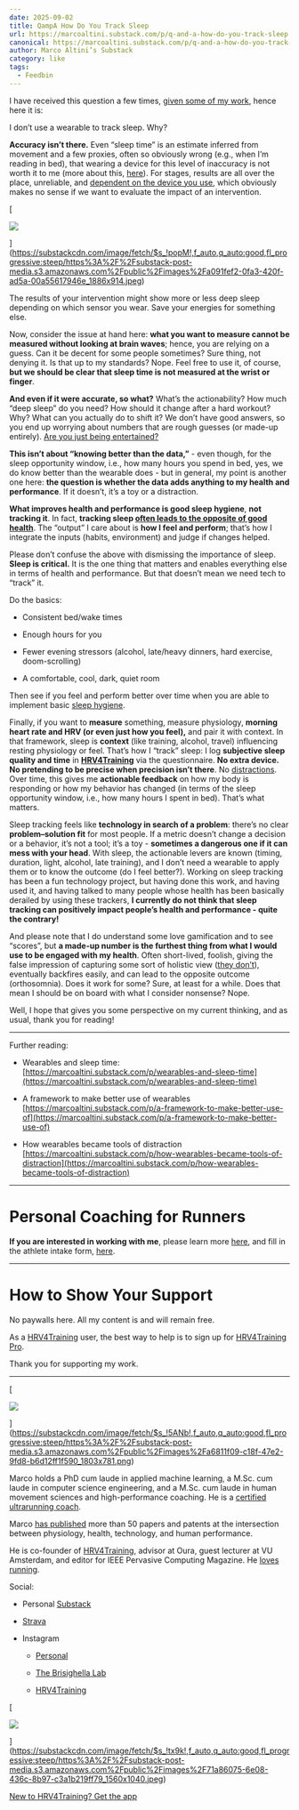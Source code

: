 ```yaml
---
date: 2025-09-02
title: QampA How Do You Track Sleep
url: https://marcoaltini.substack.com/p/q-and-a-how-do-you-track-sleep
canonical: https://marcoaltini.substack.com/p/q-and-a-how-do-you-track-sleep
author: Marco Altini’s Substack
category: like
tags:
  - Feedbin
---
```



I have received this question a few times, [given some of my work](https://marcoaltini.substack.com/p/wearables-and-sleep-time), hence here it is:

I don’t use a wearable to track sleep. Why?

**Accuracy isn’t there.** Even “sleep time” is an estimate inferred from movement and a few proxies, often so obviously wrong (e.g., when I’m reading in bed), that wearing a device for this level of inaccuracy is not worth it to me (more about this, [here](https://marcoaltini.substack.com/p/wearables-and-sleep-time)). For stages, results are all over the place, unreliable, and [dependent on the device you use](https://substackcdn.com/image/fetch/$s_!xcEK!,f_auto,q_auto:good,fl_progressive:steep/https%3A%2F%2Fsubstack-post-media.s3.amazonaws.com%2Fpublic%2Fimages%2F9e41a66b-28b9-4d17-892e-14137d923b96_1886x914.png), which obviously makes no sense if we want to evaluate the impact of an intervention.

[

![](https://substackcdn.com/image/fetch/$s_!popM!,w_1456,c_limit,f_auto,q_auto:good,fl_progressive:steep/https%3A%2F%2Fsubstack-post-media.s3.amazonaws.com%2Fpublic%2Fimages%2Fa091fef2-0fa3-420f-ad5a-00a55617946e_1886x914.jpeg)



](https://substackcdn.com/image/fetch/$s_!popM!,f_auto,q_auto:good,fl_progressive:steep/https%3A%2F%2Fsubstack-post-media.s3.amazonaws.com%2Fpublic%2Fimages%2Fa091fef2-0fa3-420f-ad5a-00a55617946e_1886x914.jpeg)

The results of your intervention might show more or less deep sleep depending on which sensor you wear. Save your energies for something else.

Now, consider the issue at hand here: **what you want to measure cannot be measured without looking at brain waves**; hence, you are relying on a guess. Can it be decent for some people sometimes? Sure thing, not denying it. Is that up to my standards? Nope. Feel free to use it, of course, **but we should be clear that sleep time is not measured at the wrist or finger**.

**And even if it were accurate, so what?** What’s the actionability? How much “deep sleep” do you need? How should it change after a hard workout? Why? What can you actually do to shift it? We don’t have good answers, so you end up worrying about numbers that are rough guesses (or made-up entirely). [Are you just being entertained?](https://marcoaltini.substack.com/p/how-wearables-became-tools-of-distraction)

**This isn’t about “knowing better than the data,”** - even though, for the sleep opportunity window, i.e., how many hours you spend in bed, yes, we do know better than the wearable does - but in general, my point is another one here: **the question is whether the data adds anything to my health and performance**. If it doesn’t, it’s a toy or a distraction.

**What improves health and performance is good sleep hygiene**, **not tracking it**. In fact, **tracking sleep [often leads to the opposite of good health](https://en.wikipedia.org/wiki/Orthosomnia)**. The “output” I care about is **how I feel and perform**; that’s how I integrate the inputs (habits, environment) and judge if changes helped.

Please don’t confuse the above with dismissing the importance of sleep. **Sleep is critical.** It is the one thing that matters and enables everything else in terms of health and performance. But that doesn’t mean we need tech to “track” it.

Do the basics:

-   Consistent bed/wake times
    
-   Enough hours for you
    
-   Fewer evening stressors (alcohol, late/heavy dinners, hard exercise, doom-scrolling)
    
-   A comfortable, cool, dark, quiet room
    

Then see if you feel and perform better over time when you are able to implement basic [sleep hygiene](https://pubmed.ncbi.nlm.nih.gov/31093921/).

Finally, if you want to **measure** something, measure physiology, **morning heart rate and HRV (or even just how you feel),** and pair it with context. In that framework, sleep is **context** (like training, alcohol, travel) influencing resting physiology or feel. That’s how I “track” sleep: I log **subjective sleep quality and time** in **[HRV4Training](https://hrv4training.com/)** via the questionnaire. **No extra device. No pretending to be precise when precision isn’t there**. No [distractions](https://marcoaltini.substack.com/p/how-wearables-became-tools-of-distraction). Over time, this gives me **actionable feedback** on how my body is responding or how my behavior has changed (in terms of the sleep opportunity window, i.e., how many hours I spent in bed). That’s what matters.

Sleep tracking feels like **technology in search of a problem**: there’s no clear **problem–solution fit** for most people. If a metric doesn’t change a decision or a behavior, it’s not a tool; it’s a toy - **sometimes a dangerous one if it can mess with your head**. With sleep, the actionable levers are known (timing, duration, light, alcohol, late training), and I don’t need a wearable to apply them or to know the outcome (do I feel better?). Working on sleep tracking has been a fun technology project, but having done this work, and having used it, and having talked to many people whose health has been basically derailed by using these trackers, **I currently do not think that sleep tracking can positively impact people’s health and performance - quite the contrary!**

And please note that I do understand some love gamification and to see “scores”, but **a made-up number is the furthest thing from what I would use to be engaged with my health**. Often short-lived, foolish, giving the false impression of capturing some sort of holistic view ([they don’t](https://marcoaltini.substack.com/i/133202257/tracking-considerations)), eventually backfires easily, and can lead to the opposite outcome (orthosomnia). Does it work for some? Sure, at least for a while. Does that mean I should be on board with what I consider nonsense? Nope.

Well, I hope that gives you some perspective on my current thinking, and as usual, thank you for reading!

* * *

Further reading:

-   Wearables and sleep time: [https://marcoaltini.substack.com/p/wearables-and-sleep-time](https://marcoaltini.substack.com/p/wearables-and-sleep-time)
    
-   A framework to make better use of wearables  
    [https://marcoaltini.substack.com/p/a-framework-to-make-better-use-of](https://marcoaltini.substack.com/p/a-framework-to-make-better-use-of)
    
-   How wearables became tools of distraction  
    [https://marcoaltini.substack.com/p/how-wearables-became-tools-of-distraction](https://marcoaltini.substack.com/p/how-wearables-became-tools-of-distraction)
    

* * *

**Personal Coaching for Runners**
=================================

**If you are interested in working with me**, please learn more [here](https://marcoaltini.substack.com/p/coachcorner-my-training-philosophy), and fill in the athlete intake form, [here](https://docs.google.com/forms/d/1X-deb1EQCa7t4eO-zxllEIR3LO-g6HBeiB97vdX2rMM/edit).

* * *

**How to Show Your Support**
============================

No paywalls here. All my content is and will remain free.

As a [HRV4Training](https://hrv4training.com/) user, the best way to help is to sign up for [HRV4Training Pro](https://hrv4training.web.app/).

Thank you for supporting my work.

* * *

[

![](https://substackcdn.com/image/fetch/$s_!5ANb!,w_1456,c_limit,f_auto,q_auto:good,fl_progressive:steep/https%3A%2F%2Fsubstack-post-media.s3.amazonaws.com%2Fpublic%2Fimages%2Fa6811f09-c18f-47e2-9fd8-b6d12ff1f590_1803x781.png)



](https://substackcdn.com/image/fetch/$s_!5ANb!,f_auto,q_auto:good,fl_progressive:steep/https%3A%2F%2Fsubstack-post-media.s3.amazonaws.com%2Fpublic%2Fimages%2Fa6811f09-c18f-47e2-9fd8-b6d12ff1f590_1803x781.png)

Marco holds a PhD cum laude in applied machine learning, a M.Sc. cum laude in computer science engineering, and a M.Sc. cum laude in human movement sciences and high-performance coaching. He is a [certified ultrarunning coach](https://marcoaltini.substack.com/p/coachcorner-my-training-philosophy).

Marco [has published](https://www.researchgate.net/profile/Marco_Altini?source=post_page---------------------------) more than 50 papers and patents at the intersection between physiology, health, technology, and human performance.

He is co-founder of [HRV4Training](https://www.hrv4training.com/), advisor at Oura, guest lecturer at VU Amsterdam, and editor for IEEE Pervasive Computing Magazine. He [loves running](https://www.strava.com/athletes/12073735?source=post_page---------------------------).

Social:

-   Personal [Substack](https://marcoaltini.substack.com/)
    
-   [Strava](https://www.strava.com/athletes/12073735)
    
-   Instagram
    
    -   [Personal](https://www.instagram.com/altini_marco/)
        
    -   [The Brisighella Lab](https://www.instagram.com/the_brisighella_lab/)
        
    -   [HRV4Training](http://instagram.com/hrv4training)
        

[

![](https://substackcdn.com/image/fetch/$s_!tx9k!,w_1456,c_limit,f_auto,q_auto:good,fl_progressive:steep/https%3A%2F%2Fsubstack-post-media.s3.amazonaws.com%2Fpublic%2Fimages%2F71a86075-6e08-436c-8b97-c3a1b219ff79_1560x1040.jpeg)



](https://substackcdn.com/image/fetch/$s_!tx9k!,f_auto,q_auto:good,fl_progressive:steep/https%3A%2F%2Fsubstack-post-media.s3.amazonaws.com%2Fpublic%2Fimages%2F71a86075-6e08-436c-8b97-c3a1b219ff79_1560x1040.jpeg)

[New to HRV4Training? Get the app](http://hrv4training.com/)
